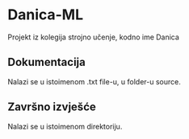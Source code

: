 # Danica-ML
Projekt iz kolegija strojno učenje, kodno ime Danica

## Dokumentacija
Nalazi se u istoimenom .txt file-u, u folder-u source.

## Završno izvješće
Nalazi se u istoimenom direktoriju.
